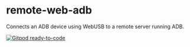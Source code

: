 # remote-web-adb
Connects an ADB device using WebUSB to a remote server running ADB.

[![Gitpod ready-to-code](https://img.shields.io/badge/Gitpod-ready--to--code-blue?logo=gitpod)](https://gitpod.io/#https://github.com/parched/remote-web-adb)
